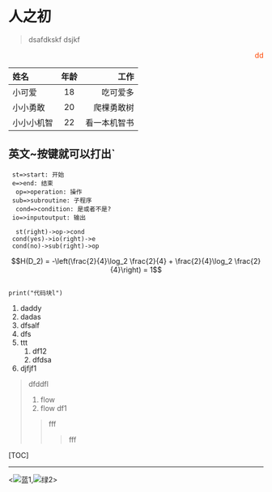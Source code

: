 # 人之初

>dsafdkskf
>dsjkf

<span style="display:block;text-align:right;color:orangered;">dd</span>

| 姓名   | 年龄 |     工作 |
| :--- | :--: | -------: |
| 小可爱 |  18  | 吃可爱多 |
| 小小勇敢 |  20  | 爬棵勇敢树 |
| 小小小机智 |  22  | 看一本机智书 |

## 英文~按键就可以打出`

```flow
 st=>start: 开始
 e=>end: 结束
  op=>operation: 操作
 sub=>subroutine: 子程序
  cond=>condition: 是或者不是?
 io=>inputoutput: 输出

  st(right)->op->cond
 cond(yes)->io(right)->e
 cond(no)->sub(right)->op
```

$$H(D_2) = -\left(\frac{2}{4}\log_2 \frac{2}{4} + \frac{2}{4}\log_2 \frac{2}{4}\right) = 1$$

```Ts

print("代码块l")
```

1. daddy
2. dadas
3. dfsalf
4. dfs
5. ttt
    1. df12
    2. dfdsa
6. djfjf1

> dfddfl
>
> 1. flow
> 2. flow
>    df1
>
> >fff
> > >fff

[TOC]

---

<![蓝1](https://markdown.com.cn/images/blue.jpg),![绿2](https://markdown.com.cn/images/green.jpg)>
